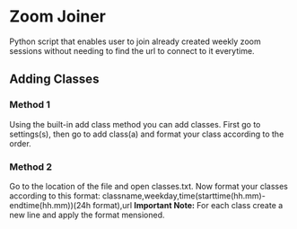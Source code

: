 # Zoom Joiner
Python script that enables user to join already created weekly zoom sessions without needing to find the url to connect to it everytime.

## Adding Classes
### Method 1
Using the built-in add class method you can add classes.
First go to settings(s), then go to add class(a) and format your class according to the order.
### Method 2
Go to the location of the file and open classes.txt.
Now format your classes according to this format: classname,weekday,time(starttime(hh.mm)-endtime(hh.mm))(24h format),url
**Important Note:** For each class create a new line and apply the format mensioned. 
